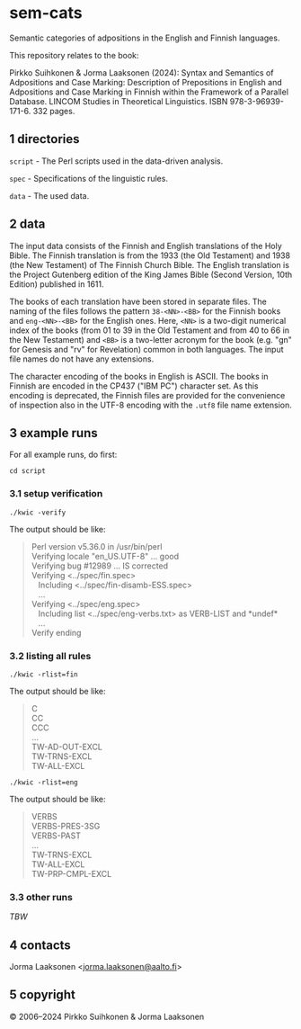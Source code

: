 # sem-cats

Semantic categories of adpositions in the English and Finnish languages.

This repository relates to the book:

Pirkko Suihkonen & Jorma Laaksonen (2024): Syntax and Semantics of
Adpositions and Case Marking: Description of Prepositions in English
and Adpositions and Case Marking in Finnish within the Framework of a
Parallel Database. LINCOM Studies in Theoretical Linguistics. ISBN
978-3-96939-171-6. 332 pages.


## 1 directories

`script` - The Perl scripts used in the data-driven analysis.

`spec` - Specifications of the linguistic rules.

`data` - The used data.


## 2 data

The input data consists of the Finnish and English translations of the Holy Bible. The Finnish translation is from the 1933 (the Old Testament) and 1938 (the New Testament) of The Finnish Church Bible. The English translation is the Project Gutenberg edition of the King James Bible (Second Version, 10th Edition) published in 1611.

The books of each translation have been stored in separate files.  The naming of the files follows the pattern `38-<NN>-<BB>` for the Finnish books and `eng-<NN>-<BB>` for the English ones.  Here, `<NN>` is a two-digit numerical index of the books (from 01 to 39 in the Old Testament and from 40 to 66 in the New Testament) and `<BB>` is a two-letter acronym for the book (e.g. "gn" for Genesis and "rv" for Revelation) common in both languages.  The input file names do not have any extensions.

The character encoding of the books in English is ASCII.  The books in Finnish are encoded in the CP437 ("IBM PC") character set.  As this encoding is deprecated, the Finnish files are provided for the convenience of inspection also in the UTF-8 encoding with the `.utf8` file name extension.

## 3 example runs

For all example runs, do first:

```
cd script
```

### 3.1 setup verification

```
./kwic -verify
```

The output should be like:

<blockquote>
Perl version v5.36.0 in /usr/bin/perl<br>
Verifying locale "en_US.UTF-8" ... good<br>
Verifying bug #12989 ... IS corrected<br>
Verifying <../spec/fin.spec><br>
&nbsp;&nbsp; Including <../spec/fin-disamb-ESS.spec><br>
&nbsp;&nbsp; ...<br>
Verifying <../spec/eng.spec><br>
&nbsp;&nbsp; Including list <../spec/eng-verbs.txt> as VERB-LIST and *undef*<br>
&nbsp;&nbsp; ...<br>
Verify ending<br>
</blockquote>

### 3.2 listing all rules

```
./kwic -rlist=fin
```
The output should be like:

<blockquote>
C<br>
CC<br>
CCC<br>
...<br>
TW-AD-OUT-EXCL<br>
TW-TRNS-EXCL<br>
TW-ALL-EXCL<br>
</blockquote>

```
./kwic -rlist=eng
```
The output should be like:

<blockquote>
VERBS<br>
VERBS-PRES-3SG<br>
VERBS-PAST<br>
...<br>
TW-TRNS-EXCL<br>
TW-ALL-EXCL<br>
TW-PRP-CMPL-EXCL<br>
</blockquote>



### 3.3 other runs

*TBW*


## 4 contacts

Jorma Laaksonen <<jorma.laaksonen@aalto.fi>>

## 5 copyright

© 2006–2024 Pirkko Suihkonen & Jorma Laaksonen

